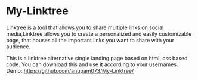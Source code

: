 # My-Linktree
Linktree is a tool that allows you to share multiple links on social media,Linktree allows you to create a personalized and easily customizable page, that houses all the important links you want to share with your audience.


This is a linktree alternative single landing page based on html, css based code. You can download this and use it according to your usernames. 
Demo: https://github.com/anupam073/My-Linktree/
